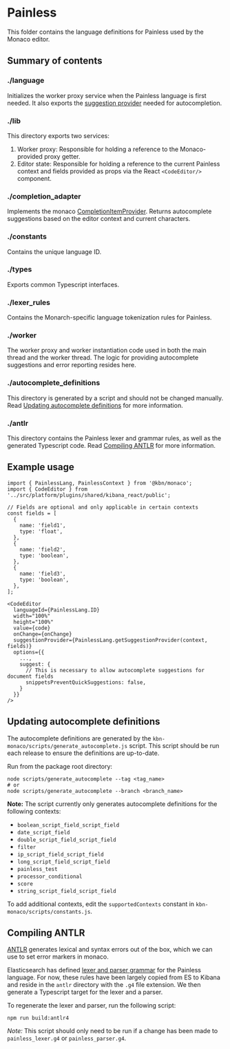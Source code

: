 # Painless

This folder contains the language definitions for Painless used by the Monaco editor.

## Summary of contents

### ./language

Initializes the worker proxy service when the Painless language is first needed. It also exports the [suggestion provider](https://microsoft.github.io/monaco-editor/api/interfaces/monaco.languages.completionitemprovider.html) needed for autocompletion.

### ./lib
This directory exports two services:

1. Worker proxy: Responsible for holding a reference to the Monaco-provided proxy getter.
2. Editor state: Responsible for holding a reference to the current Painless context and fields provided as props via the React `<CodeEditor/>` component.

### ./completion_adapter

Implements the monaco [CompletionItemProvider](https://microsoft.github.io/monaco-editor/api/interfaces/monaco.languages.completionitemprovider.html). Returns autocomplete suggestions based on the editor context and current characters.

### ./constants

Contains the unique language ID.

### ./types

Exports common Typescript interfaces.

### ./lexer_rules

Contains the Monarch-specific language tokenization rules for Painless.

### ./worker

The worker proxy and worker instantiation code used in both the main thread and the worker thread. The logic for providing autocomplete suggestions and error reporting resides here.

### ./autocomplete_definitions

This directory is generated by a script and should not be changed manually. Read [Updating autocomplete definitions](#updating-autocomplete-definitions) for more information.

### ./antlr
This directory contains the Painless lexer and grammar rules, as well as the generated Typescript code. Read [Compiling ANTLR](#compiling-ANTLR) for more information.

## Example usage

```
import { PainlessLang, PainlessContext } from '@kbn/monaco';
import { CodeEditor } from '../src/platform/plugins/shared/kibana_react/public';

// Fields are optional and only applicable in certain contexts
const fields = [
  {
    name: 'field1',
    type: 'float',
  },
  {
    name: 'field2',
    type: 'boolean',
  },
  {
    name: 'field3',
    type: 'boolean',
  },
];

<CodeEditor
  languageId={PainlessLang.ID}
  width="100%"
  height="100%"
  value={code}
  onChange={onChange}
  suggestionProvider={PainlessLang.getSuggestionProvider(context, fields)}
  options={{
    ...,
    suggest: {
      // This is necessary to allow autocomplete suggestions for document fields
      snippetsPreventQuickSuggestions: false,
    }
  }}
/>
```

## Updating autocomplete definitions

The autocomplete definitions are generated by the `kbn-monaco/scripts/generate_autocomplete.js` script. This script should be run each release to ensure the definitions are up-to-date. 

Run from the package root directory:

```
node scripts/generate_autocomplete --tag <tag_name>
# or
node scripts/generate_autocomplete --branch <branch_name>
```

**Note:** The script currently only generates autocomplete definitions for the following contexts:

  - `boolean_script_field_script_field`
  - `date_script_field`
  - `double_script_field_script_field`
  - `filter`
  - `ip_script_field_script_field`
  - `long_script_field_script_field`
  - `painless_test`
  - `processor_conditional`
  - `score`
  - `string_script_field_script_field`

To add additional contexts, edit the `supportedContexts` constant in `kbn-monaco/scripts/constants.js`.

## Compiling ANTLR

[ANTLR](https://www.antlr.org/) generates lexical and syntax errors out of the box, which we can use to set error markers in monaco. 

Elasticsearch has defined [lexer and parser grammar](https://github.com/elastic/elasticsearch/tree/master/modules/lang-painless/src/main/antlr) for the Painless language. For now, these rules have been largely copied from ES to Kibana and reside in the `antlr` directory with the `.g4` file extension. We then generate a Typescript target for the lexer and a parser.

To regenerate the lexer and parser, run the following script:

```
npm run build:antlr4
```

*Note:* This script should only need to be run if a change has been made to `painless_lexer.g4` or `painless_parser.g4`.
